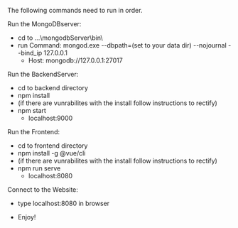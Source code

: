 The following commands need to run in order.

Run the MongoDBserver: 
 * cd to ...\mongodbServer\bin\
 * run Command: mongod.exe --dbpath=(set to your data dir) --nojournal --bind_ip 127.0.0.1
   * Host: mongodb://127.0.0.1:27017

Run the BackendServer:
* cd to backend directory
* npm install
* (if there are vunrabilites with the install follow instructions to rectify)
* npm start
  * localhost:9000

Run the Frontend:
* cd to frontend directory
* npm install -g @vue/cli
* (if there are vunrabilites with the install follow instructions to rectify)
* npm run serve
  * localhost:8080

Connect to the Website:
* type localhost:8080 in browser

* Enjoy!

